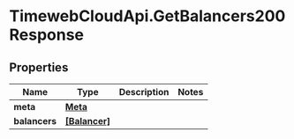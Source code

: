 # TimewebCloudApi.GetBalancers200Response

## Properties

Name | Type | Description | Notes
------------ | ------------- | ------------- | -------------
**meta** | [**Meta**](Meta.md) |  | 
**balancers** | [**[Balancer]**](Balancer.md) |  | 


